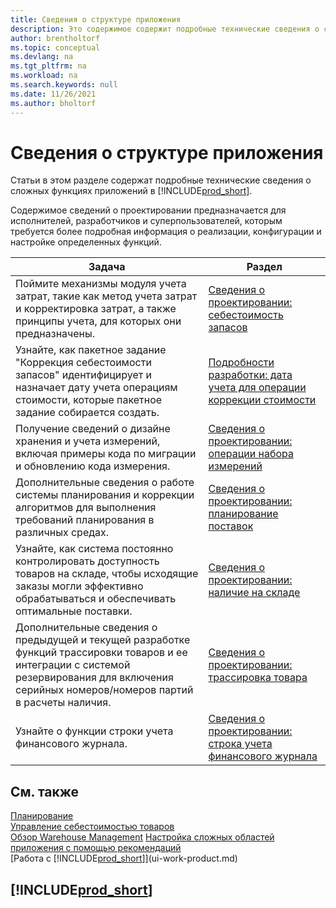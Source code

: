 ```yaml
---
title: Сведения о структуре приложения
description: Это содержимое содержит подробные технические сведения о сложных функциях приложений в Business Central.
author: brentholtorf
ms.topic: conceptual
ms.devlang: na
ms.tgt_pltfrm: na
ms.workload: na
ms.search.keywords: null
ms.date: 11/26/2021
ms.author: bholtorf
---
```

# <a name="application-design-details"></a>Сведения о структуре приложения

Статьи в этом разделе содержат подробные технические сведения о сложных функциях приложений в [!INCLUDE[prod_short](includes/prod_short.md)].  

Содержимое сведений о проектировании предназначается для исполнителей, разработчиков и суперпользователей, которым требуется более подробная информация о реализации, конфигурации и настройке определенных функций.  

|**Задача**|**Раздел**|  
|------------|-------------|  
|Поймите механизмы модуля учета затрат, такие как метод учета затрат и корректировка затрат, а также принципы учета, для которых они предназначены.|[Сведения о проектировании: себестоимость запасов](design-details-inventory-costing.md)|  
|Узнайте, как пакетное задание "Коррекция себестоимости запасов" идентифицирует и назначает дату учета операциям стоимости, которые пакетное задание собирается создать.|[Подробности разработки: дата учета для операции коррекции стоимости](design-details-inventory-adjustment-value-entry-posting-date.md)|
|Получение сведений о дизайне хранения и учета измерений, включая примеры кода по миграции и обновлению кода измерения.|[Сведения о проектировании: операции набора измерений](design-details-dimension-set-entries-overview.md)|
|Дополнительные сведения о работе системы планирования и коррекции алгоритмов для выполнения требований планирования в различных средах.|[Сведения о проектировании: планирование поставок](design-details-supply-planning.md)|  
|Узнайте, как система постоянно контролировать доступность товаров на складе, чтобы исходящие заказы могли эффективно обрабатываться и обеспечивать оптимальные поставки.|[Сведения о проектировании: наличие на складе](design-details-availability-in-the-warehouse.md)|
|Дополнительные сведения о предыдущей и текущей разработке функций трассировки товаров и ее интеграции с системой резервирования для включения серийных номеров/номеров партий в расчеты наличия.|[Сведения о проектировании: трассировка товара](design-details-item-tracking.md)|  
|Узнайте о функции строки учета финансового журнала.|[Сведения о проектировании: строка учета финансового журнала](design-details-general-journal-post-line.md)|

## <a name="see-also"></a>См. также

[Планирование](production-planning.md)  
[Управление себестоимостью товаров](finance-manage-inventory-costs.md)  
[Обзор Warehouse Management](design-details-warehouse-management.md)
[Настройка сложных областей приложения с помощью рекомендаций](set-up-complex-application-areas-using-best-practices.md)  
[Работа с [!INCLUDE[prod_short](includes/prod_short.md)]](ui-work-product.md)  

## [!INCLUDE[prod_short](includes/free_trial_md.md)]  
